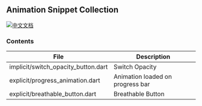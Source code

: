 ## Animation Snippet Collection

[![中文文档](https://img.shields.io/badge/文档-中文-blue?style=flat-square)](README_ZH.md)

### Contents
| File           |  Description       |
|---------------|----------------------|
| implicit/switch_opacity_button.dart | Switch Opacity     |
| explicit/progress_animation.dart | Animation loaded on progress bar     |
| explicit/breathable_button.dart | Breathable Button     |

